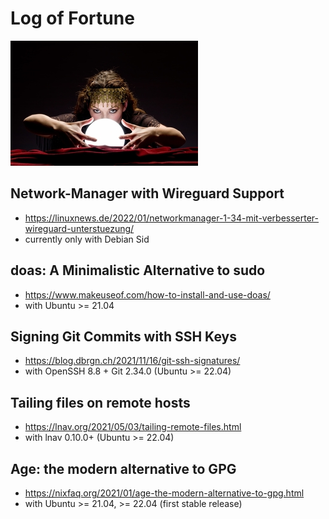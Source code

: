 # Log of Fortune

[![](logo-small.jpg)](logo.jpg)

## Network-Manager with Wireguard Support
  - <https://linuxnews.de/2022/01/networkmanager-1-34-mit-verbesserter-wireguard-unterstuezung/>
  - currently only with Debian Sid

## doas: A Minimalistic Alternative to sudo
  - https://www.makeuseof.com/how-to-install-and-use-doas/
  - with Ubuntu >= 21.04

## Signing Git Commits with SSH Keys
  - https://blog.dbrgn.ch/2021/11/16/git-ssh-signatures/
  - with OpenSSH 8.8 + Git 2.34.0 (Ubuntu >= 22.04)

## Tailing files on remote hosts
  - https://lnav.org/2021/05/03/tailing-remote-files.html
  - with lnav 0.10.0+ (Ubuntu >= 22.04)

## Age: the modern alternative to GPG
  - https://nixfaq.org/2021/01/age-the-modern-alternative-to-gpg.html
  - with Ubuntu >= 21.04, >= 22.04 (first stable release)

